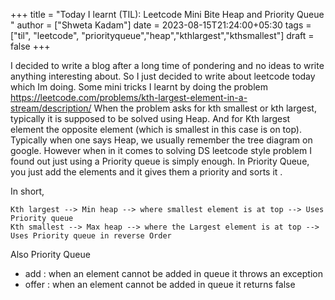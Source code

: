 +++
title = "Today I learnt (TIL): Leetcode Mini Bite Heap and Priority Queue "
author = ["Shweta Kadam"]
date = 2023-08-15T21:24:00+05:30
tags = ["til", "leetcode", "priorityqueue","heap","kthlargest","kthsmallest"]
draft = false
+++

I decided to write a blog after a long time of pondering and no ideas to write anything interesting about. So I just decided to write about leetcode today which Im doing.
Some mini tricks I learnt by doing the problem https://leetcode.com/problems/kth-largest-element-in-a-stream/description/
When the problem asks for kth smallest or kth largest, typically it is supposed to be solved using Heap. 
And for Kth largest element the opposite element (which is smallest in this case is on top).
Typically when one says Heap, we usually remember the tree diagram on google. However when in it comes to solving DS leetcode style problem I found out just using a Priority queue is simply enough.
In Priority Queue, you just add the elements and it gives them a priority and sorts it .

In short,
```
Kth largest --> Min heap --> where smallest element is at top --> Uses Priority queue 
Kth smallest --> Max heap --> where the Largest element is at top --> Uses Priority queue in reverse Order
```
Also 
Priority Queue
- add : when an element cannot be added in queue it throws an exception
- offer : when an element cannot be added in queue it returns false


